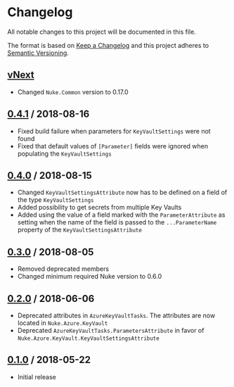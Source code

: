 # Changelog
All notable changes to this project will be documented in this file.

The format is based on [Keep a Changelog](http://keepachangelog.com/en/1.0.0/)
and this project adheres to [Semantic Versioning](http://semver.org/spec/v2.0.0.html).

## [vNext]
- Changed `Nuke.Common` version to 0.17.0

## [0.4.1] / 2018-08-16
- Fixed build failure when parameters for `KeyVaultSettings` were not found
- Fixed that default values of `[Parameter]` fields were ignored when populating the `KeyVaultSettings`
 
## [0.4.0] / 2018-08-15
- Changed `KeyVaultSettingsAttribute` now has to be defined on a field of the type `KeyVaultSettings`
- Added possibility to get secrets from multiple Key Vaults
- Added using the value of a field marked with the `ParameterAttribute` as setting when the name of the field is passed to the `...ParameterName` property of the `KeyVaultSettingsAttribute`

## [0.3.0] / 2018-08-05
- Removed deprecated members
- Changed minimum required Nuke version to 0.6.0

## [0.2.0] / 2018-06-06
- Deprecated attributes in `AzureKeyVaultTasks`. The attributes are now located in `Nuke.Azure.KeyVault`
- Deprecated `AzureKeyVaultTasks.ParametersAttribute` in favor of `Nuke.Azure.KeyVault.KeyVaultSettingsAttribute`

## [0.1.0] / 2018-05-22
- Initial release

[vNext]: https://github.com/nuke-build/azure-keyvault/compare/0.4.3...HEAD
[0.4.3]: https://github.com/nuke-build/azure-keyvault/compare/0.4.1...0.4.3
[0.4.1]: https://github.com/nuke-build/azure-keyvault/compare/0.4.0...0.4.1
[0.4.0]: https://github.com/nuke-build/azure-keyvault/compare/0.3.0...0.4.0
[0.3.0]: https://github.com/nuke-build/azure-keyvault/compare/0.2.0...0.3.0
[0.2.0]: https://github.com/nuke-build/azure-keyvault/compare/0.1.0...0.2.0
[0.1.0]: https://github.com/nuke-build/azure-keyvault/tree/0.1.0

